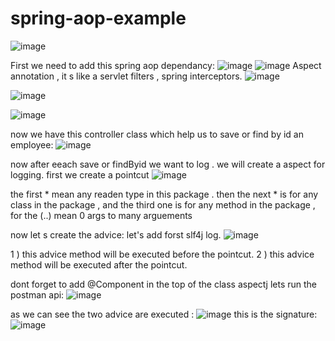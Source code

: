 # spring-aop-example
![image](https://github.com/user-attachments/assets/7568e4a3-f6b0-4d08-a166-256616de79f9)

First we need to add this spring aop dependancy:
![image](https://github.com/user-attachments/assets/018ec462-4c86-4a80-ab9b-bd964063ab8a)
![image](https://github.com/user-attachments/assets/8431baa8-0074-47a0-8cd6-e2641b32b0cf)
Aspect annotation , it s like a servlet filters , spring interceptors.
![image](https://github.com/user-attachments/assets/cd882d21-1adb-42ba-9a24-588f9f4b0f34)

![image](https://github.com/user-attachments/assets/95df10c7-69a8-44ea-a82a-3acc5a0abdeb)

![image](https://github.com/user-attachments/assets/c36ca709-c339-4894-8d30-5d9bd786d54e)

now we have this controller class which help us to save or find by id an employee:
![image](https://github.com/user-attachments/assets/80507a1a-341c-4ff2-a34f-e3ecbbef5871)

now after eeach save or findByid we want to log .
we will create a aspect for logging.
first we create a pointcut
![image](https://github.com/user-attachments/assets/a4ec5816-aba1-4292-b294-479b1cc40398)

the first * mean any readen type in this package .
then the next * is for any class in the package , and the third one is for any method in the package , 
for the (..) mean 0 args to many arguements 

now let s create the advice:
let's add forst slf4j log.
![image](https://github.com/user-attachments/assets/5b735dbf-fd88-4fa0-96de-c695488eddf9)

1 ) this advice method will be executed before the pointcut.
2 ) this advice method will be executed after the pointcut.

dont forget to add @Component in the top of the class aspectj
lets run the postman api:
![image](https://github.com/user-attachments/assets/d9be441f-ce9c-4f25-8413-5365f6d679da)


as we can see the two advice are executed :
![image](https://github.com/user-attachments/assets/1934122f-2dbe-4cc0-8bca-c403a24a3851)
this is the signature:
![image](https://github.com/user-attachments/assets/a841a359-8c3b-4699-8957-2e40f1d9b181)
